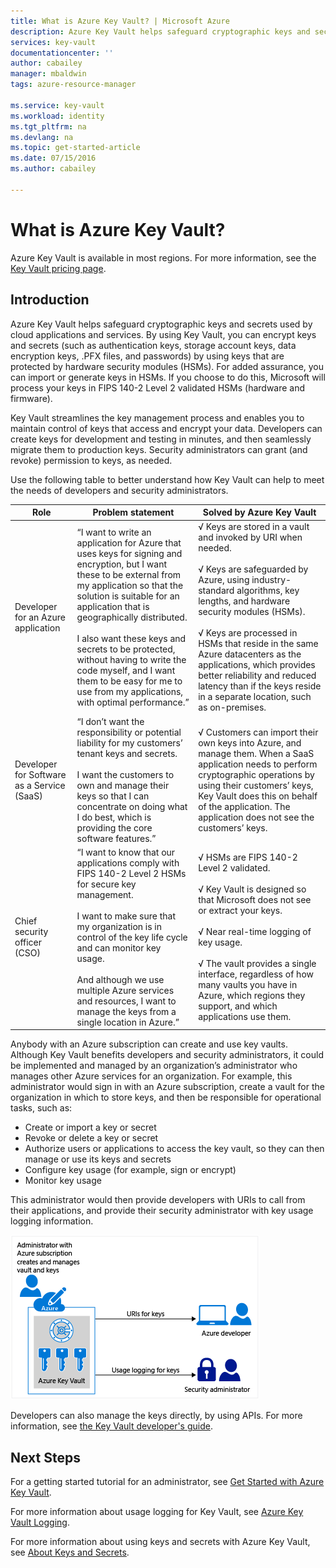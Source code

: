 ```yaml
---
title: What is Azure Key Vault? | Microsoft Azure
description: Azure Key Vault helps safeguard cryptographic keys and secrets used by cloud applications and services. By using Azure Key Vault, customers can encrypt keys and secrets (such as authentication keys, storage account keys, data encryption keys, .PFX files, and passwords) by using keys that are protected by hardware security modules (HSMs).
services: key-vault
documentationcenter: ''
author: cabailey
manager: mbaldwin
tags: azure-resource-manager

ms.service: key-vault
ms.workload: identity
ms.tgt_pltfrm: na
ms.devlang: na
ms.topic: get-started-article
ms.date: 07/15/2016
ms.author: cabailey

---
```

# What is Azure Key Vault?
Azure Key Vault is available in most regions. For more information, see the [Key Vault pricing page](https://azure.microsoft.com/pricing/details/key-vault/).

## Introduction
Azure Key Vault helps safeguard cryptographic keys and secrets used by cloud applications and services. By using Key Vault, you can encrypt keys and secrets (such as authentication keys, storage account keys, data encryption keys, .PFX files, and passwords) by using keys that are protected by hardware security modules (HSMs). For added assurance, you can import or generate keys in HSMs. If you choose to do this, Microsoft will process your keys in FIPS 140-2 Level 2 validated HSMs (hardware and firmware).  

Key Vault streamlines the key management process and enables you to maintain control of keys that access and encrypt your data. Developers can create keys for development and testing in minutes, and then seamlessly migrate them to production keys. Security administrators can grant (and revoke) permission to keys, as needed.

Use the following table to better understand how Key Vault can help to meet the needs of developers and security administrators.

| Role | Problem statement | Solved by Azure Key Vault |
| --- | --- | --- |
| Developer for an Azure application |“I want to write an application for Azure that uses keys for signing and encryption, but I want these to be external from my application so that the solution is suitable for an application that is geographically distributed. <br/><br/>I also want these keys and secrets to be protected, without having to write the code myself, and I want them to be easy for me to use from my applications, with optimal performance.” |√ Keys are stored in a vault and invoked by URI when needed.<br/><br/> √ Keys are safeguarded by Azure, using industry-standard algorithms, key lengths, and hardware security modules (HSMs).<br/><br/> √ Keys are processed in HSMs that reside in the same Azure datacenters as the applications, which provides better reliability and reduced latency than if the keys reside in a separate location, such as on-premises. |
| Developer for Software as a Service (SaaS) |“I don’t want the responsibility or potential liability for my customers’ tenant keys and secrets. <br/><br/>I want the customers to own and manage their keys so that I can concentrate on doing what I do best, which is providing the core software features.” |√ Customers can import their own keys into Azure, and manage them. When a SaaS application needs to perform cryptographic operations by using their customers’ keys, Key Vault does this on behalf of the application. The application does not see the customers’ keys. |
| Chief security officer (CSO) |“I want to know that our applications comply with FIPS 140-2 Level 2 HSMs for secure key management. <br/><br/>I want to make sure that my organization is in control of the key life cycle and can monitor key usage. <br/><br/>And although we use multiple Azure services and resources, I want to manage the keys from a single location in Azure.” |√ HSMs are FIPS 140-2 Level 2 validated.<br/><br/>√ Key Vault is designed so that Microsoft does not see or extract your keys.<br/><br/>√ Near real-time logging of key usage.<br/><br/>√ The vault provides a single interface, regardless of how many vaults you have in Azure, which regions they support, and which applications use them. |

Anybody with an Azure subscription can create and use key vaults. Although Key Vault benefits developers and security administrators, it could be implemented and managed by an organization’s administrator who manages other Azure services for an organization. For example, this administrator would sign in with an Azure subscription, create a vault for the organization in which to store keys, and then be responsible for operational tasks, such as:

* Create or import a key or secret
* Revoke or delete a key or secret
* Authorize users or applications to access the key vault, so they can then manage or use its keys and secrets
* Configure key usage (for example, sign or encrypt)
* Monitor key usage

This administrator would then provide developers with URIs to call from their applications, and provide their security administrator with key usage logging information. 

   ![Overview of Azure Key Vault](./media/key-vault-whatis/AzureKeyVault_overview.png)

Developers can also manage the keys directly, by using  APIs. For more information, see [the Key Vault developer's guide](key-vault-developers-guide.md).

## Next Steps
For a getting started tutorial for an administrator, see [Get Started with Azure Key Vault](key-vault-get-started.md).

For more information about usage logging for Key Vault, see [Azure Key Vault Logging](key-vault-logging.md).

For more information about using keys and secrets with Azure Key Vault, see [About Keys and Secrets](https://msdn.microsoft.com/library/azure/dn903623.aspx).

<!--Image references-->
[1]: ./media/key-vault-whatis/AzureKeyVault_overview.png
